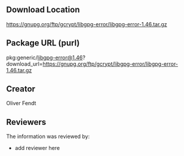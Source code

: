 ## Download Location

https://gnupg.org/ftp/gcrypt/libgpg-error/libgpg-error-1.46.tar.gz

## Package URL (purl)

pkg:generic/libgpg-error@1.46?download_url=https://gnupg.org/ftp/gcrypt/libgpg-error/libgpg-error-1.46.tar.gz

## Creator

Oliver Fendt

## Reviewers

The information was reviewed by:

* add reviewer here
